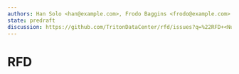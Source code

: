 ```yaml
---
authors: Han Solo <han@example.com>, Frodo Baggins <frodo@example.com>
state: predraft
discussion: https://github.com/TritonDataCenter/rfd/issues?q=%22RFD+<Number>%22
---
```


<!--
    This Source Code Form is subject to the terms of the Mozilla Public
    License, v. 2.0. If a copy of the MPL was not distributed with this
    file, You can obtain one at http://mozilla.org/MPL/2.0/.
-->

<!--
    Copyright (c) 2019, <contributor>
-->

# RFD <Number> <Title>
